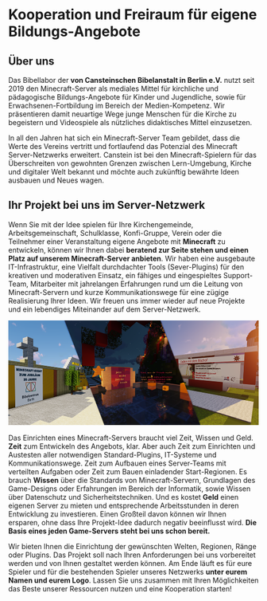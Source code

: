 # Kooperation und Freiraum für eigene Bildungs-Angebote

## Über uns

Das Bibellabor der **von Cansteinschen Bibelanstalt in Berlin e.V.** nutzt seit 2019 den Minecraft-Server als mediales Mittel für kirchliche und pädagogische Bildungs-Angebote für Kinder und Jugendliche, sowie für Erwachsenen-Fortbildung im Bereich der Medien-Kompetenz. Wir präsentieren damit neuartige Wege junge Menschen für die Kirche zu begeistern und Videospiele als nützliches didaktisches Mittel einzusetzen.

In all den Jahren hat sich ein Minecraft-Server Team gebildet, dass die Werte des Vereins vertritt und fortlaufend das Potenzial des Minecraft Server-Netzwerks erweitert. Canstein ist bei den Minecraft-Spielern für das Überschreiten von gewohnten Grenzen zwischen Lern-Umgebung, Kirche und digitaler Welt bekannt und möchte auch zukünftig bewährte Ideen ausbauen und Neues wagen.

## Ihr Projekt bei uns im Server-Netzwerk

Wenn Sie mit der Idee spielen für Ihre Kirchengemeinde, Arbeitsgemeinschaft, Schulklasse, Konfi-Gruppe, Verein oder die Teilnehmer einer Veranstaltung eigene Angebote mit **Minecraft** zu entwickeln, können wir Ihnen dabei **beratend zur Seite stehen und einen Platz auf unserem Minecraft-Server anbieten**. Wir haben eine ausgebaute IT-Infrastruktur, eine Vielfalt durchdachter Tools (Sever-Plugins) für den kreativen und moderativen Einsatz, ein fähiges und eingespieltes Support-Team, Mitarbeiter mit jahrelangen Erfahrungen rund um die Leitung von Minecraft-Servern und kurze Kommunikationswege für eine zügige Realisierung Ihrer Ideen. Wir freuen uns immer wieder auf neue Projekte und ein lebendiges Miteinander auf dem Server-Netzwerk.

![Beispiele bisheriger Kooperationen](./images/Kooperation-Banner.png)

Das Einrichten eines Minecraft-Servers braucht viel Zeit, Wissen und Geld. **Zeit** zum Entwickeln des Angebots, klar. Aber auch Zeit zum Einrichten und Austesten aller notwendigen Standard-Plugins, IT-Systeme und Kommunikationswege. Zeit zum Aufbauen eines Server-Teams mit verteilten Aufgaben oder Zeit zum Bauen einladender Start-Regionen. Es brauch **Wissen** über die Standards von Minecraft-Servern, Grundlagen des Game-Designs oder Erfahrungen im Bereich der Informatik, sowie Wissen über Datenschutz und Sicherheitstechniken. Und es kostet **Geld** einen eigenen Server zu mieten und entsprechende Arbeitsstunden in deren Entwicklung zu investieren. Einen Großteil davon können wir Ihnen ersparen, ohne dass Ihre Projekt-Idee dadurch negativ beeinflusst wird. **Die Basis eines jeden Game-Servers steht bei uns schon bereit.**

Wir bieten Ihnen die Einrichtung der gewünschten Welten, Regionen, Ränge oder Plugins. Das Projekt soll nach Ihren Anforderungen bei uns vorbereitet werden und von Ihnen gestaltet werden können. Am Ende läuft es für eure Spieler und für die bestehenden Spieler unseres Netzwerks **unter eurem Namen und eurem Logo**. Lassen Sie uns zusammen mit Ihren Möglichkeiten das Beste unserer Ressourcen nutzen und eine Kooperation starten!